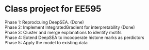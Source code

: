 # Class project for EE595

Phase 1: Reprodcuing DeepSEA. (Done)  
Phase 2: Implement IntegratedGradient for interpretability (Done)  
Phase 3: Cluster and merge explanations to identify motifs  
Phase 4: Extend DeepSEA to incooperate histone marks as perdictors  
Phase 5: Apply the model to existing data
